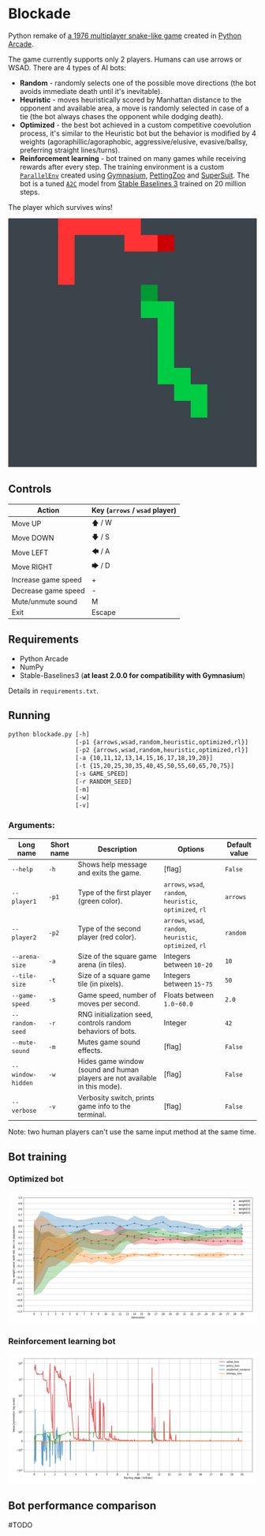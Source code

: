 # Blockade

Python remake of [a 1976 multiplayer snake-like game](https://en.wikipedia.org/wiki/Blockade_(video_game)) created in [Python Arcade](https://api.arcade.academy/en/latest/).

The game currently supports only 2 players. Humans can use arrows or WSAD. There are 4 types of AI bots:
- **Random** - randomly selects one of the possible move directions (the bot avoids immediate death until it's inevitable).
- **Heuristic** - moves heuristically scored by Manhattan distance to the opponent and available area, a move is randomly selected in case of a tie (the bot always chases the opponent while dodging death).
- **Optimized** - the best bot achieved in a custom competitive coevolution process, it's similar to the Heuristic bot but the behavior is modified by 4 weights (agoraphillic/agoraphobic, aggressive/elusive, evasive/ballsy, preferring straight lines/turns).
- **Reinforcement learning** - bot trained on many games while receiving rewards after every step. The training environment is a custom [`ParallelEnv`](https://pettingzoo.farama.org/api/parallel/) created using [Gymnasium](https://github.com/Farama-Foundation/Gymnasium), [PettingZoo](https://github.com/Farama-Foundation/PettingZoo) and [SuperSuit](https://github.com/Farama-Foundation/SuperSuit). The bot is a tuned [`A2C`](https://stable-baselines3.readthedocs.io/en/master/modules/a2c.html) model from [Stable Baselines 3](https://github.com/DLR-RM/stable-baselines3) trained on 20 million steps.

The player which survives wins!

![Blockade screenshot](https://github.com/adam-handke/blockade/blob/main/screenshot.jpg?raw=true)

## Controls

| Action              | Key (`arrows` / `wsad` player) |
|---------------------|--------------------------------|
| Move UP             | 🡅       / W                   |
| Move DOWN           | 🡇       / S                   |
| Move LEFT           | 🡄       / A                   |
| Move RIGHT          | 🡆       / D                   |
| Increase game speed | +                              |
| Decrease game speed | -                              |
| Mute/unmute sound   | M                              |
| Exit                | Escape                         |              

## Requirements
- Python Arcade
- NumPy
- Stable-Baselines3 (**at least 2.0.0 for compatibility with Gymnasium**)

Details in `requirements.txt`.

## Running

```
python blockade.py [-h] 
                   [-p1 {arrows,wsad,random,heuristic,optimized,rl}]
                   [-p2 {arrows,wsad,random,heuristic,optimized,rl}]
                   [-a {10,11,12,13,14,15,16,17,18,19,20}]
                   [-t {15,20,25,30,35,40,45,50,55,60,65,70,75}]
                   [-s GAME_SPEED]
                   [-r RANDOM_SEED]
                   [-m]
                   [-w]
                   [-v]
```

### Arguments:

| Long name         | Short name | Description                                                                 | Options                                                    | Default value |
|-------------------|------------|-----------------------------------------------------------------------------|------------------------------------------------------------|---------------|
| `--help`          | `-h`       | Shows help message and exits the game.                                      | [flag]                                                     | `False`       |
| `--player1`       | `-p1`      | Type of the first player (green color).                                     | `arrows`, `wsad`, `random`, `heuristic`, `optimized`, `rl` | `arrows`      |
| `--player2`       | `-p2`      | Type of the second player (red color).                                      | `arrows`, `wsad`, `random`, `heuristic`, `optimized`, `rl` | `random`      |
| `--arena-size`    | `-a`       | Size of the square game arena (in tiles).                                   | Integers between `10`-`20`                                 | `10`          |
| `--tile-size`     | `-t`       | Size of a square game tile (in pixels).                                     | Integers between `15`-`75`                                 | `50`          |
| `--game-speed`    | `-s`       | Game speed, number of moves per second.                                     | Floats between `1.0`-`60.0`                                 | `2.0`         |
| `--random-seed`   | `-r`       | RNG initialization seed, controls random behaviors of bots.                 | Integer                                                    | `42`          |
| `--mute-sound`    | `-m`       | Mutes game sound effects.                                                   | [flag]                                                     | `False`       |
| `--window-hidden` | `-w`       | Hides game window (sound and human players are not available in this mode). | [flag]                                                     | `False`       |
| `--verbose`       | `-v`       | Verbosity switch, prints game info to the terminal.                         | [flag]                                                     | `False`       |

Note: two human players can't use the same input method at the same time.

## Bot training

### Optimized bot
![Evolution plot](https://github.com/adam-handke/blockade/blob/main/training/avg-weight-evolution2.png?raw=true)

### Reinforcement learning bot
![RL training plot](https://github.com/adam-handke/blockade/blob/main/training/A2C15v2_training_log_plot.png?raw=true)


## Bot performance comparison

#TODO
